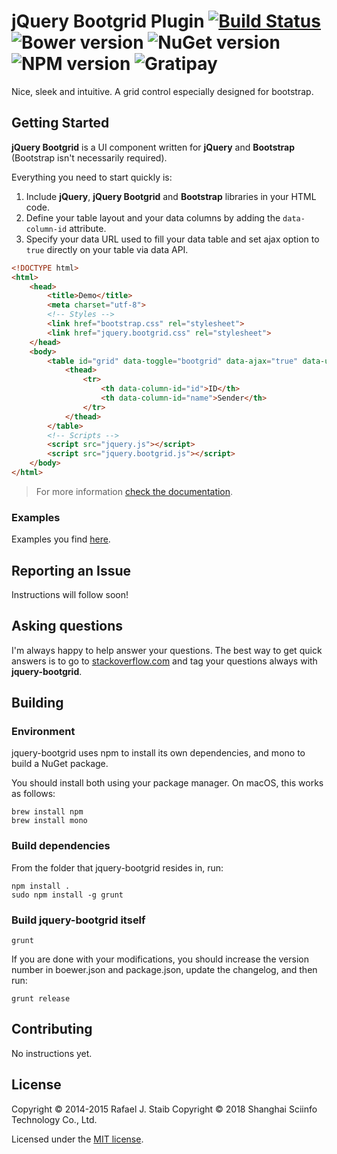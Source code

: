 ﻿jQuery Bootgrid Plugin [![Build Status](http://img.shields.io/travis/pfwsense/jquery-bootgrid/master.svg?style=flat-square)](https://travis-ci.org/pfwsense/jquery-bootgrid) ![Bower version](http://img.shields.io/bower/v/jquery.bootgrid.svg?style=flat-square) ![NuGet version](http://img.shields.io/nuget/v/jquery.bootgrid.svg?style=flat-square) ![NPM version](http://img.shields.io/npm/v/jquery-bootgrid.svg?style=flat-square) ![Gratipay](http://img.shields.io/gratipay/RafaelStaib.svg?style=flat-square)
============

Nice, sleek and intuitive. A grid control especially designed for bootstrap.

## Getting Started

**jQuery Bootgrid** is a UI component written for **jQuery** and **Bootstrap** (Bootstrap isn't necessarily required).

Everything you need to start quickly is:

1. Include **jQuery**, **jQuery Bootgrid** and **Bootstrap** libraries in your HTML code.
2. Define your table layout and your data columns by adding the `data-column-id` attribute.
3. Specify your data URL used to fill your data table and set ajax option to `true` directly on your table via data API.

```html
<!DOCTYPE html>
<html>
    <head>
        <title>Demo</title>
        <meta charset="utf-8">
        <!-- Styles -->
        <link href="bootstrap.css" rel="stylesheet">
        <link href="jquery.bootgrid.css" rel="stylesheet">
    </head>
    <body>
        <table id="grid" data-toggle="bootgrid" data-ajax="true" data-url="/api/data/basic" class="table table-condensed table-hover table-striped">
            <thead>
                <tr>
                    <th data-column-id="id">ID</th>
                    <th data-column-id="name">Sender</th>
                </tr>
            </thead>
        </table>
        <!-- Scripts -->
        <script src="jquery.js"></script> 
        <script src="jquery.bootgrid.js"></script>
    </body>
</html>
```

> For more information [check the documentation](http://www.jquery-bootgrid.com/Documentation).

### Examples

Examples you find [here](http://www.jquery-bootgrid.com/Examples).

## Reporting an Issue

Instructions will follow soon!

## Asking questions

I'm always happy to help answer your questions. The best way to get quick answers is to go to [stackoverflow.com](http://stackoverflow.com) and tag your questions always with **jquery-bootgrid**.

## Building

### Environment

jquery-bootgrid uses npm to install its own dependencies, and mono to build a NuGet package.

You should install both using your package manager. On macOS, this works as follows:
```
brew install npm
brew install mono
```

### Build dependencies

From the folder that jquery-bootgrid resides in, run:
```
npm install .
sudo npm install -g grunt
```

### Build jquery-bootgrid itself
```
grunt
```

If you are done with your modifications, you should increase the version number in boewer.json and package.json, 
update the changelog, and then run:
```
grunt release
```


## Contributing

No instructions yet.

## License

Copyright © 2014-2015 Rafael J. Staib
Copyright © 2018 Shanghai Sciinfo Technology Co., Ltd.

Licensed under the [MIT license](https://github.com/pfwsense/jquery-bootgrid/blob/master/LICENSE.txt).
